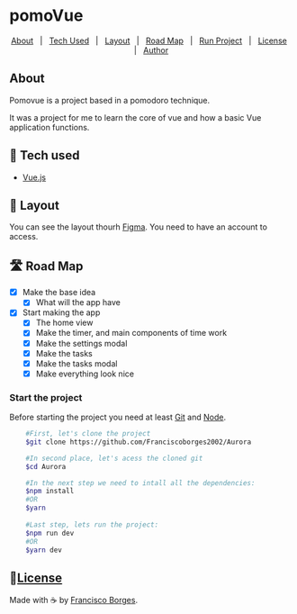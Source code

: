 # pomoVue

<p align="center">
  <a href="#about">About</a> &#xa0; | &#xa0;
  <a href="#tech-used">Tech Used</a> &#xa0; | &#xa0;
  <a href="#layout">Layout</a> &#xa0; | &#xa0;
  <a href="#roadMap">Road Map</a> &#xa0; | &#xa0;
  <a href="#howToStartTheProject">Run Project</a> &#xa0; | &#xa0;
  <a href="#license">License</a> &#xa0; | &#xa0;
  <a href="https://github.com/Franciscoborges2002" target="_blank">Author</a>
</p>

## About <a name="about"></a>
Pomovue is a project based in a pomodoro technique.

It was a project for me to learn the core of vue and how a basic Vue application functions.

## 🧰 Tech used <a name="tech-used"></a>
- [Vue.js](vuejs.org)

## 🔖 Layout <a name="layout"></a>
You can see the layout thourh [Figma](https://www.figma.com/file/9uMwwhxJYl08PnxjjvIQrj/pomoCore?type=design&node-id=0%3A1&mode=design&t=MsofZ8RS1VitSA6g-1). You need to have an account to access.

## 🛣️ Road Map <a name="roadMap"></a>
- [x] Make the base idea
    - [x] What will the app have
- [x] Start making the app 
    - [x] The home view
    - [x] Make the timer, and main components of time work
    - [x] Make the settings modal
    - [x] Make the tasks
    - [x] Make the tasks modal
    - [x] Make everything look nice

### Start the project <a name="howToStartTheProject"></a>
Before starting the project you need at least [Git](https://git-scm.com) and [Node](https://nodejs.org).

```bash
	#First, let's clone the project
	$git clone https://github.com/Franciscoborges2002/Aurora

	#In second place, let's acess the cloned git
	$cd Aurora

	#In the next step we need to intall all the dependencies:
	$npm install
	#OR
	$yarn
	
	#Last step, lets run the project:
	$npm run dev
	#OR
	$yarn dev
```

## 📝[License](https://github.com/Franciscoborges2002/pomoCore/blob/master/LICENSE) <a name="license"></a>

Made with ☕ by [Francisco Borges](https://github.com/Franciscoborges2002).